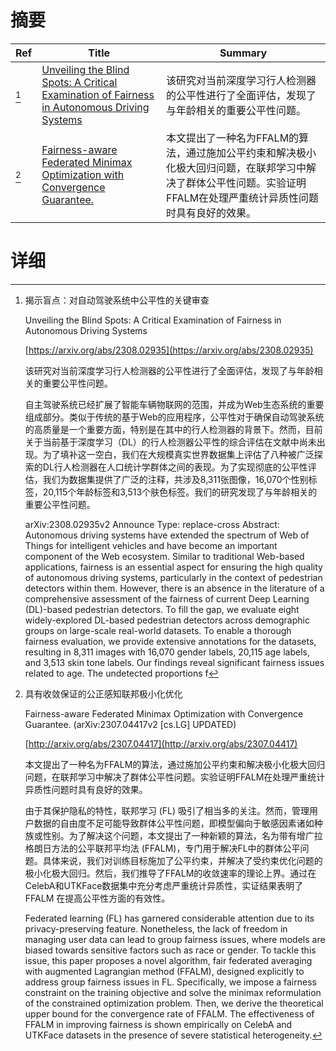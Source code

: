 # 摘要

| Ref | Title | Summary |
| --- | --- | --- |
| [^1] | [Unveiling the Blind Spots: A Critical Examination of Fairness in Autonomous Driving Systems](https://arxiv.org/abs/2308.02935) | 该研究对当前深度学习行人检测器的公平性进行了全面评估，发现了与年龄相关的重要公平性问题。 |
| [^2] | [Fairness-aware Federated Minimax Optimization with Convergence Guarantee.](http://arxiv.org/abs/2307.04417) | 本文提出了一种名为FFALM的算法，通过施加公平约束和解决极小化极大回归问题，在联邦学习中解决了群体公平性问题。实验证明FFALM在处理严重统计异质性问题时具有良好的效果。 |

# 详细

[^1]: 揭示盲点：对自动驾驶系统中公平性的关键审查

    Unveiling the Blind Spots: A Critical Examination of Fairness in Autonomous Driving Systems

    [https://arxiv.org/abs/2308.02935](https://arxiv.org/abs/2308.02935)

    该研究对当前深度学习行人检测器的公平性进行了全面评估，发现了与年龄相关的重要公平性问题。

    

    自主驾驶系统已经扩展了智能车辆物联网的范围，并成为Web生态系统的重要组成部分。类似于传统的基于Web的应用程序，公平性对于确保自动驾驶系统的高质量是一个重要方面，特别是在其中的行人检测器的背景下。然而，目前关于当前基于深度学习（DL）的行人检测器公平性的综合评估在文献中尚未出现。为了填补这一空白，我们在大规模真实世界数据集上评估了八种被广泛探索的DL行人检测器在人口统计学群体之间的表现。为了实现彻底的公平性评估，我们为数据集提供了广泛的注释，共涉及8,311张图像，16,070个性别标签，20,115个年龄标签和3,513个肤色标签。我们的研究发现了与年龄相关的重要公平性问题。

    arXiv:2308.02935v2 Announce Type: replace-cross  Abstract: Autonomous driving systems have extended the spectrum of Web of Things for intelligent vehicles and have become an important component of the Web ecosystem. Similar to traditional Web-based applications, fairness is an essential aspect for ensuring the high quality of autonomous driving systems, particularly in the context of pedestrian detectors within them. However, there is an absence in the literature of a comprehensive assessment of the fairness of current Deep Learning (DL)-based pedestrian detectors. To fill the gap, we evaluate eight widely-explored DL-based pedestrian detectors across demographic groups on large-scale real-world datasets. To enable a thorough fairness evaluation, we provide extensive annotations for the datasets, resulting in 8,311 images with 16,070 gender labels, 20,115 age labels, and 3,513 skin tone labels. Our findings reveal significant fairness issues related to age. The undetected proportions f
    
[^2]: 具有收敛保证的公正感知联邦极小化优化

    Fairness-aware Federated Minimax Optimization with Convergence Guarantee. (arXiv:2307.04417v2 [cs.LG] UPDATED)

    [http://arxiv.org/abs/2307.04417](http://arxiv.org/abs/2307.04417)

    本文提出了一种名为FFALM的算法，通过施加公平约束和解决极小化极大回归问题，在联邦学习中解决了群体公平性问题。实验证明FFALM在处理严重统计异质性问题时具有良好的效果。

    

    由于其保护隐私的特性，联邦学习 (FL) 吸引了相当多的关注。然而，管理用户数据的自由度不足可能导致群体公平性问题，即模型偏向于敏感因素诸如种族或性别。为了解决这个问题，本文提出了一种新颖的算法，名为带有增广拉格朗日方法的公平联邦平均法 (FFALM)，专门用于解决FL中的群体公平问题。具体来说，我们对训练目标施加了公平约束，并解决了受约束优化问题的极小化极大回归。然后，我们推导了FFALM的收敛速率的理论上界。通过在CelebA和UTKFace数据集中充分考虑严重统计异质性，实证结果表明了FFALM 在提高公平性方面的有效性。

    Federated learning (FL) has garnered considerable attention due to its privacy-preserving feature. Nonetheless, the lack of freedom in managing user data can lead to group fairness issues, where models are biased towards sensitive factors such as race or gender. To tackle this issue, this paper proposes a novel algorithm, fair federated averaging with augmented Lagrangian method (FFALM), designed explicitly to address group fairness issues in FL. Specifically, we impose a fairness constraint on the training objective and solve the minimax reformulation of the constrained optimization problem. Then, we derive the theoretical upper bound for the convergence rate of FFALM. The effectiveness of FFALM in improving fairness is shown empirically on CelebA and UTKFace datasets in the presence of severe statistical heterogeneity.
    

